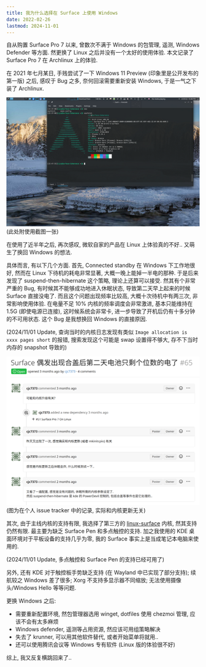 ```yaml
---
title: 我为什么选择在 Surface 上使用 Windows
date: 2022-02-26
lastmod: 2024-11-01
---
```


自从购置 Surface Pro 7 以来, 曾数次不满于 Windows 的包管理, 遥测, Windows Defender 等方面. 然更换了 Linux 之后并没有一个太好的使用体验. 本文记录了 Surface Pro 7 在 Archlinux 上的体验.

<!-- more -->


在 2021 年七月某日, 手贱尝试了一下 Windows 11 Preview (印象里是公开发布的第一版) 之后, 感叹于 Bug 之多, 奈何回滚需要重新安装 Windows, 于是一气之下装了 Archlinux.

![img](./8a7b6609572d402bb2b747b706ef0c62.png)(此处附使用截图一张)

在使用了近半年之后, 再次感叹, 微软自家的产品在 Linux 上体验真的不好.. 又萌生了换回 Windows 的想法.

具体而言, 有以下几个方面. 首先, Connected standby 在 Windows 下工作地很好, 然而在 Linux 下待机的耗电非常显著, 大概一晚上能掉一半电的那种. 于是后来发现了 suspend-then-hibernate 这个策略, 理论上还算可以接受. 然其有个非常严重的 Bug, 有时候其不能够成功地进入休眠状态, 导致第二天早上起来的时候 Surface 直接没电了. 而且这个问题出现频率比较高, 大概十次待机中有两三次, 非常影响使用体验. 在电量不足 10% 内核的频率调度会非常激进, 基本只能维持在 1.5G (即使电源已连接), 这时候系统会非常卡, 进一步导致了开机后仍有十多分钟的不可用状态. 这个 Bug 是我想换回 Windows 的直接原因.

(2024/11/01 Update, 查询当时的内核日志发现有类似 `Image allocation is xxxx pages short` 的报错, 搜索发现这个可能是 swap 设置得不够大, 存不下当时内存的 snapshot 导致的)

![image-20220226111426078](./image-20220226111426078.png)
(图为在个人 issue tracker 中的记录, 实际和内核更新无关)

其次, 由于主线内核的支持有限, 我选择了第三方的 [linux-surface](https://github.com/linux-surface/linux-surface) 内核, 然其支持仍然有限. 最主要为缺乏 Surface Pen 和多点触控的支持. 加之我使用的 KDE 桌面环境对于平板设备的支持几乎为零, 我的 Surface 事实上是当成笔记本电脑来使用的.

(2024/11/01 Update, 多点触控和 Surface Pen 的支持已经可用了)

另外, 还有 KDE 对于触控板手势缺乏支持 (在 Wayland 中已实现了部分支持); 续航较之 Windows 差了很多; Xorg 不支持多显示器不同缩放; 无法使用摄像头/Windows Hello 等等问题.

更换 Windows 之后:
- 需要重新配置环境, 然包管理器选用 winget, dotfiles 使用 chezmoi 管理, 应该不会有太多麻烦
- Windows defender, 遥测等占用资源, 然应该可用组策略解决
- 失去了 krunner, 可以用其他软件替代, 或者开始菜单将就用..
- 还可以使用腾讯会议等 Windows 专有软件 (Linux 版的体验很不好)

综上, 我又反复横跳回来了..
